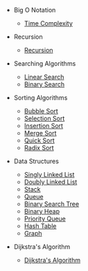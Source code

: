 - Big O Notation

  - [Time Complexity](js/bigONotation/timeComplexity.md)

- Recursion

  - [Recursion](js/recursion/recursion.md)

- Searching Algorithms

  - [Linear Search](js/searchingAlgorithms/linearSearch/linearSearch.md)
  - [Binary Search](js/searchingAlgorithms/binarySearch/binarySearch.md)

- Sorting Algorithms

  - [Bubble Sort](js/sortingAlgorithms/bubbleSort/bubbleSort.md)
  - [Selection Sort](js/sortingAlgorithms/selectionSort/selectionSort.md)
  - [Insertion Sort](js/sortingAlgorithms/insertionSort/insertionSort.md)
  - [Merge Sort](js/sortingAlgorithms/mergeSort/mergeSort.md)
  - [Quick Sort](js/sortingAlgorithms/quickSort/quickSort.md)
  - [Radix Sort](js/sortingAlgorithms/radixSort/radixSort.md)

- Data Structures
  - [Singly Linked List](js/dataStructures/singlyLinkedList/singlyLinkedList.md)
  - [Doubly Linked List](js/dataStructures/doublyLinkedList/doublyLinkedList.md)
  - [Stack](js/dataStructures/stack/stack.md)
  - [Queue](js/dataStructures/queue/queue.md)
  - [Binary Search Tree](js/dataStructures/binarySearchTree/binarySearchTree.md)
  - [Binary Heap](js/dataStructures/binaryHeap/binaryHeap.md)
  - [Priority Queue](js/dataStructures/priorityQueue/priorityQueue.md)
  - [Hash Table](js/dataStructures/hashTable/hashTable.md)
  - [Graph](js/dataStructures/graph/graph.md)

- Dijkstra's Algorithm
  - [Dijkstra's Algorithm](js/dijkstraAlgorithm/dijkstraAlgorithm.md)
